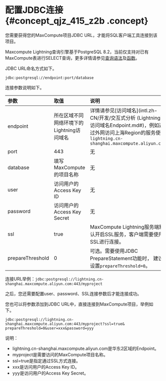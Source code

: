 # 配置JDBC连接 {#concept_qjz_415_z2b .concept}

您需要获得您的MaxCompute项目JDBC URL，才能将SQL客户端工具连接到该项目。

Maxcompute Lightning查询引擎基于PostgreSQL 8.2，当前仅支持对已有MaxCompute表进行SELECT查询，更多详情请参见[查询语法](https://www.postgresql.org/docs/8.2/static/queries.html)及[函数](https://www.postgresql.org/docs/8.2/static/functions.html)。

JDBC URL命名方式如下。

``` {#codeblock_8yg_uvv_qav}
jdbc:postgresql://endpoint:port/database
```

连接参数说明如下。

|参数|取值|说明|
|:-|:-|:-|
|endpoint|所在区域不同网络环境下的Lightning访问域名|详情请参见[访问域名](intl.zh-CN/开发/交互式分析 (Lightning)/访问域名Endpoint.md#)，例如通过外网访问上海Region的服务使用`lightning.cn-shanghai.maxcompute.aliyun.com`|
|port|443|无|
|database|填写MaxCompute的项目名称|无|
|user|访问用户的Access Key ID|无|
|password|访问用户的Access Key Secret|无|
|ssl|true|MaxCompute Lightning服务端默认开启SSL服务，客户端需要使用SSL进行连接。|
|prepareThreshold|0|可选。需要使用JDBC PrepareStatement功能时， 建议设置`prepareThreshold=0`。|

连接URL举例：`jdbc:postgresql://lightning.cn-shanghai.maxcompute.aliyun.com:443/myproject`

之后，您还需要配置user、password、SSL连接参数后才能连接成功。

您也可以将参数添加到JDBC URL中，直接连接到MaxCompute项目，举例如下。

``` {#codeblock_llx_ibz_wrm}
jdbc:postgresql://lightning.cn-shanghai.maxcompute.aliyun.com:443/myproject?ssl=true& prepareThreshold=0&user=xxx&password=yyy
```

说明：

-   lightning.cn-shanghai.maxcompute.aliyun.com是华东2区域的Endpoint。
-   myproject是需要访问的MaxCompute项目名称。
-   ssl=true是指定通过SSL方式连接。
-   xxx是访问用户的Access Key ID。
-   yyy是访问用户的Access Key Secret。


